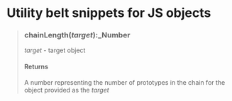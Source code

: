 # Utility belt snippets for JS objects

> ### chainLength(_target_):_Number
> _target_  - target object
> 
> #### Returns
> A number representing the number of prototypes in the chain for the object provided as the _target_
